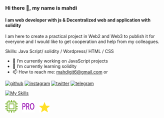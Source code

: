 ### Hi there 👋, my name is mahdi 
#### I am web developer with js & Decentralized web and application with solidity
I am here to create a practical project in Web2 and Web3 to publish it for everyone and I would like to get cooperation and help from my colleagues.

Skills: Java Script/ solidity / Wordpress/ HTML / CSS

- 🔭 I’m currently working on JavaScript projects 
- 🌱 I’m currently learning solidity 
- 📫 How to reach me: mahdigit6@gmail.com or  


[<img src='https://cdn.jsdelivr.net/npm/simple-icons@3.0.1/icons/github.svg' alt='github' height='40'>](https://github.com/https://github.com/mahdigit6/mahdigit6/edit/main/README.md)  [<img src='https://cdn.jsdelivr.net/npm/simple-icons@3.0.1/icons/instagram.svg' alt='instagram' height='40'>](https://www.instagram.com/mrjb.programmer/)  [<img src='https://cdn.jsdelivr.net/npm/simple-icons@3.0.1/icons/twitter.svg' alt='twitter' height='40'>](https://twitter.com/@MRnhbr5383)  [<img src='https://cdn.jsdelivr.net/npm/simple-icons@3.0.1/icons/telegram.svg' alt='telegram' height='40'>](@Mrjb1234) 

[![My Skills](https://skillicons.dev/icons?i=js,html,css,solidity,wordpress,bootstrap)](https://skill)

<a href='https://docs.github.com/en/developers'><img src='https://raw.githubusercontent.com/acervenky/animated-github-badges/master/assets/devbadge.gif' width='40' height='40'></a> <a href='https://github.com/pricing'><img src='https://raw.githubusercontent.com/acervenky/animated-github-badges/master/assets/pro.gif' width='40' height='40'></a> <a href='https://stars.github.com/'><img src='https://raw.githubusercontent.com/acervenky/animated-github-badges/master/assets/starbadge.gif' width='35' height='35'></a> 

